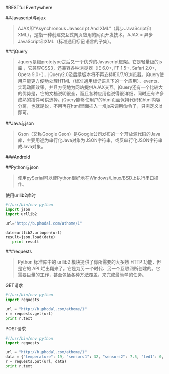 #RESTful Evertywhere

##Javascript与ajax

> AJAX即“Asynchronous Javascript And XML”（异步JavaScript和XML），是指一种创建交互式网页应用的网页开发技术。AJAX = 异步 JavaScript和XML（标准通用标记语言的子集）。

###jQuery

> Jquery是继prototype之后又一个优秀的Javascript框架。它是轻量级的js库 ，它兼容CSS3，还兼容各种浏览器（IE 6.0+, FF 1.5+, Safari 2.0+, Opera 9.0+），jQuery2.0及后续版本将不再支持IE6/7/8浏览器。jQuery使用户能更方便地处理HTML（标准通用标记语言下的一个应用）、events、实现动画效果，并且方便地为网站提供AJAX交互。jQuery还有一个比较大的优势是，它的文档说明很全，而且各种应用也说得很详细，同时还有许多成熟的插件可供选择。jQuery能够使用户的html页面保持代码和html内容分离，也就是说，不用再在html里面插入一堆js来调用命令了，只需定义id即可。

##Java与json

> Gson（又称Google Gson）是Google公司发布的一个开放源代码的Java库，主要用途为串行化Java对象为JSON字符串，或反串行化JSON字符串成Java对象。

###Android



##Python与json

> 使用pySerial可以使Python很好地在Windows/Linux/BSD上执行串口操作。

使用urllib2库时

```python
#!/usr/bin/env python
import json
import urllib2

url="http://b.phodal.com/athome/1"

date=urllib2.urlopen(url)
result=json.load(date)
   print result
```

###requests

> Python 标准库中的 urllib2 模块提供了你所需要的大多数 HTTP 功能，但是它的 API 烂出翔来了。它是为另一个时代、另一个互联网所创建的。它需要巨量的工作，甚至包括各种方法覆盖，来完成最简单的任务。

GET请求

```python
#!/usr/bin/env python
import requests

url = "http://b.phodal.com/athome/1"
r = requests.get(url)
print r.text
``` 

POST请求

```python
#!/usr/bin/env python
import requests

url = "http://b.phodal.com/athome/1"
data = {"temperature": 19, "sensors1": 32, "sensors2": 7.5, "led1": 0, "method": "PUT"}
r = requests.put(url, data)
print r.text
```

